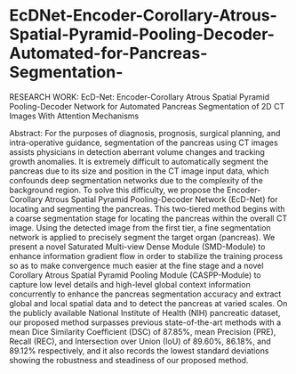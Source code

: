 # EcDNet-Encoder-Corollary-Atrous-Spatial-Pyramid-Pooling-Decoder-Automated-for-Pancreas-Segmentation-
RESEARCH WORK: EcD-Net: Encoder-Corollary Atrous Spatial Pyramid Pooling-Decoder Network for Automated Pancreas Segmentation of 2D CT Images With Attention Mechanisms



Abstract: For the purposes of diagnosis, prognosis, surgical planning, and intra-operative guidance, segmentation of the pancreas using CT images assists physicians in detection aberrant volume changes and tracking growth anomalies. It is extremely difficult to automatically segment the pancreas due to its size and position in the CT image input data, which confounds deep segmentation networks due to the complexity of the background region. To solve this difficulty, we propose the Encoder-Corollary Atrous Spatial Pyramid Pooling-Decoder Network (EcD-Net) for locating and segmenting the pancreas. This two-tiered method begins with a coarse segmentation stage for locating the pancreas within the overall CT image. Using the detected image from the first tier, a fine segmentation network is applied to precisely segment the target organ (pancreas). We present a novel Saturated Multi-view Dense Module (SMD-Module) to enhance information gradient flow in order to stabilize the training process so as to make convergence much easier at the fine stage and a novel Corollary Atrous Spatial Pyramid Pooling Module (CASPP-Module) to capture low level details and high-level global context information concurrently to enhance the pancreas segmentation accuracy and extract global and local spatial data and to detect the pancreas at varied scales. On the publicly available National Institute of Health (NIH) pancreatic dataset, our proposed method surpasses previous state-of-the-art methods with a mean Dice Similarity Coefficient (DSC) of 87.85%, mean Precision (PRE), Recall (REC), and Intersection over Union (IoU) of 89.60%, 86.18%, and 89.12% respectively, and it also records
the lowest standard deviations showing the robustness and steadiness of our proposed method.
